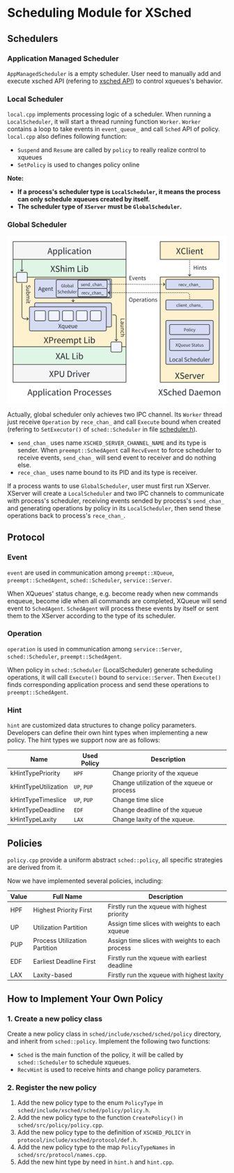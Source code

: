 # Scheduling Module for XSched

## Schedulers

### Application Managed Scheduler

`AppManagedScheduler` is a empty scheduler. User need to manually add and execute xsched API (refering to [xsched API](../include/README.md)) to control xqueues's behavior.

### Local Scheduler

`local.cpp` implements processing logic of a scheduler. When running a `LocalScheduler`, it will start a thread running function `Worker`. `Worker` contains a loop to take events in `event_queue_` and call `Sched` API of policy. `local.cpp` also defines following function:

- `Suspend` and `Resume` are called by `policy` to really realize control to xqueues
- `SetPolicy` is used to changes policy online

**Note:**

- **If a process's scheduler type is `LocalScheduler`, it means the process can only schedule xqueues created by itself.**
- **The scheduler type of `XServer` must be `GlobalScheduler`.**

### Global Scheduler

<img src="/docs/img/global-scheduler.png" alt="Global Scheduler Framework" width="600" />

Actually, global scheduler only achieves two IPC channel. Its `Worker` thread just receive `Operation` by `rece_chan_` and call `Execute` bound when created (refering to `SetExecutor()` of `sched::Scheduler` in file [scheduler.h](../sched/include/xsched/sched/scheduler/scheduler.h)).

- `send_chan_` uses name `XSCHED_SERVER_CHANNEL_NAME` and its type is sender. When `preempt::SchedAgent` call `RecvEvent` to force scheduler to receive events, `send_chan_` will send event to receiver and do nothing else.
- `rece_chan_` uses name bound to its PID and its type is receiver.

If a process wants to use `GlobalScheduler`, user must first run XServer. XServer will create a `LocalScheduler` and two IPC channels to communicate with process's scheduler, receiving events sended by process's `send_chan_` and generating operations by policy in its `LocalScheduler`, then send these operations back to process's `rece_chan_`.

## Protocol

### Event

`event` are used in communication among `preempt::XQueue`, `preempt::SchedAgent`, `sched::Scheduler`, `service::Server`.

When XQueues' status change, e.g. become ready when new commands enqueue, become idle when all commands are completed, XQueue will send event to `SchedAgent`. `SchedAgent` will process these events by itself or sent them to the XServer according to the type of its scheduler.

### Operation

`operation` is used in communication among `service::Server`, `sched::Scheduler`, `preempt::SchedAgent`.

When policy in `sched::Scheduler` (LocalScheduler) generate scheduling operations, it will call `Execute()` bound to `service::Server`. Then `Execute()` finds corresponding application process and send these operations to `preempt::SchedAgent`.

### Hint

`hint` are customized data structures to change policy parameters. Developers can define their own hint types when implementing a new policy. The hint types we support now are as follows:

| Name                 | Used Policy | Description                                 |
| -------------------- | ----------- | ------------------------------------------- |
| kHintTypePriority    | `HPF`       | Change priority of the xqueue               |
| kHintTypeUtilization | `UP`, `PUP` | Change utilization of the xqueue or process |
| kHintTypeTimeslice   | `UP`, `PUP` | Change time slice                           |
| kHintTypeDeadline    | `EDF`       | Change deadline of the xqueue               |
| kHintTypeLaxity      | `LAX`       | Change laxity of the xqueue.                |

## Policies

`policy.cpp` provide a uniform abstract `sched::policy`, all specific strategies are derived from it.

Now we have implemented several policies, including:

| Value | Full Name                     | Description                                     |
| ----- | ----------------------------- | ----------------------------------------------- |
| HPF   | Highest Priority First        | Firstly run the xqueue with highest priority    |
| UP    | Utilization Partition         | Assign time slices with weights to each xqueue  |
| PUP   | Process Utilization Partition | Assign time slices with weights to each process |
| EDF   | Earliest Deadline First       | Firstly run the xqueue with earliest deadline   |
| LAX   | Laxity-based                  | Firstly run the xqueue with highest laxity      |

## How to Implement Your Own Policy

### 1. Create a new policy class

Create a new policy class in `sched/include/xsched/sched/policy` directory, and inherit from `sched::policy`. Implement the following two functions:

- `Sched` is the main function of the policy, it will be called by `sched::Scheduler` to schedule xqueues.
- `RecvHint` is used to receive hints and change policy parameters.

### 2. Register the new policy

1. Add the new policy type to the enum `PolicyType` in `sched/include/xsched/sched/policy/policy.h`.
2. Add the new policy type to the function `CreatePolicy()` in `sched/src/policy/policy.cpp`.
3. Add the new policy type to the definition of `XSCHED_POLICY` in `protocol/include/xsched/protocol/def.h`.
4. Add the new policy type to the map `PolicyTypeNames` in `sched/src/protocol/names.cpp`.
5. Add the new hint type by need in `hint.h` and `hint.cpp`.
